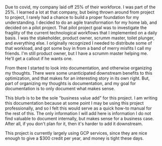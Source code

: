 Due to covid, my company laid off 25% of their workforce. I was part of the 25%. I learned a lot at that company, but being thrown around from project to project, I rarely had a chance to build a proper foundation for my understanding. I decided to do an agile transformation for my home lab, and decided on a pilot project. That pilot project goal was to investigate the fragility of the current technological workflows that I implemented on a daily basis. I was the stakeholder, product owner, scrumm master, toilet plunger, and everything else. I originally recognized I needed to distribute some of that workload, and got some buy in from a band of merry misfits I call my friends. I'm still product owner, but I have a scrumm master helping me. He'll get a callout if he wants one.  

From there I started to look into documentation, and otherwise organizing my thoughts. There were some unanticipated downstream benefits to this optimization, and that makes for an interesting story in its own right. But, part of organizing my thoughts is documentation, and my goal for documentation is to only document what makes sense.

This blurb is to be the sole "business value add" for this project. I am writing this documentation because at some point I may be using this project professionally, and so I felt this would serve as a quick how-to manual for the rest of this. The only information I will add here is information I do not find valuable to document internally, but makes sense for a business case. After all, if you don't plan for it, then it's harder to add it downstream.

This project is currently largely using GCP services, since they are nice enough to give a $300 credit per year, and money is tight these days.
